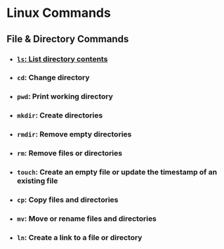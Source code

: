 # Linux Commands

## File & Directory Commands

- ### [`ls`: List directory contents]()
- ### `cd`: Change directory
- ### `pwd`: Print working directory
- ### `mkdir`: Create directories
- ### `rmdir`: Remove empty directories
- ### `rm`: Remove files or directories
- ### `touch`: Create an empty file or update the timestamp of an existing file
- ### `cp`: Copy files and directories
- ### `mv`: Move or rename files and directories
- ### `ln`: Create a link to a file or directory

